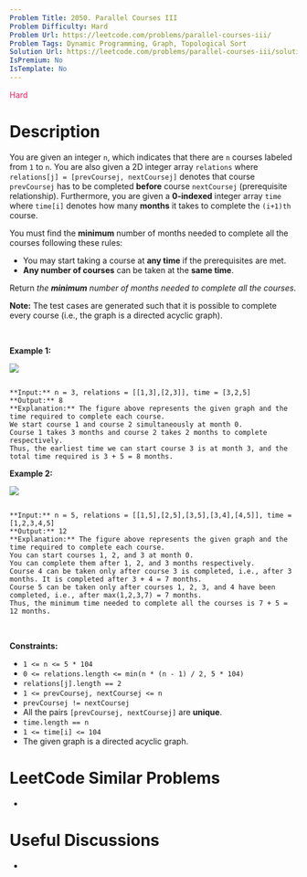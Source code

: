 ```yaml
---
Problem Title: 2050. Parallel Courses III
Problem Difficulty: Hard
Problem Url: https://leetcode.com/problems/parallel-courses-iii/
Problem Tags: Dynamic Programming, Graph, Topological Sort
Solution Url: https://leetcode.com/problems/parallel-courses-iii/solution/
IsPremium: No
IsTemplate: No
---
```


<span style="color: rgb(233, 30, 99);">Hard</span>

# Description

You are given an integer `n`, which indicates that there are `n` courses labeled from `1` to `n`. You are also given a 2D integer array `relations` where `relations[j] = [prevCoursej, nextCoursej]` denotes that course `prevCoursej` has to be completed **before** course `nextCoursej` (prerequisite relationship). Furthermore, you are given a **0-indexed** integer array `time` where `time[i]` denotes how many **months** it takes to complete the `(i+1)th` course.


You must find the **minimum** number of months needed to complete all the courses following these rules:


* You may start taking a course at **any time** if the prerequisites are met.
* **Any number of courses** can be taken at the **same time**.


Return *the **minimum** number of months needed to complete all the courses*.


**Note:** The test cases are generated such that it is possible to complete every course (i.e., the graph is a directed acyclic graph).


 


**Example 1:**


**![](https://assets.leetcode.com/uploads/2021/10/07/ex1.png)**

```

**Input:** n = 3, relations = [[1,3],[2,3]], time = [3,2,5]
**Output:** 8
**Explanation:** The figure above represents the given graph and the time required to complete each course. 
We start course 1 and course 2 simultaneously at month 0.
Course 1 takes 3 months and course 2 takes 2 months to complete respectively.
Thus, the earliest time we can start course 3 is at month 3, and the total time required is 3 + 5 = 8 months.

```

**Example 2:**


**![](https://assets.leetcode.com/uploads/2021/10/07/ex2.png)**

```

**Input:** n = 5, relations = [[1,5],[2,5],[3,5],[3,4],[4,5]], time = [1,2,3,4,5]
**Output:** 12
**Explanation:** The figure above represents the given graph and the time required to complete each course.
You can start courses 1, 2, and 3 at month 0.
You can complete them after 1, 2, and 3 months respectively.
Course 4 can be taken only after course 3 is completed, i.e., after 3 months. It is completed after 3 + 4 = 7 months.
Course 5 can be taken only after courses 1, 2, 3, and 4 have been completed, i.e., after max(1,2,3,7) = 7 months.
Thus, the minimum time needed to complete all the courses is 7 + 5 = 12 months.

```

 


**Constraints:**


* `1 <= n <= 5 * 104`
* `0 <= relations.length <= min(n * (n - 1) / 2, 5 * 104)`
* `relations[j].length == 2`
* `1 <= prevCoursej, nextCoursej <= n`
* `prevCoursej != nextCoursej`
* All the pairs `[prevCoursej, nextCoursej]` are **unique**.
* `time.length == n`
* `1 <= time[i] <= 104`
* The given graph is a directed acyclic graph.




# LeetCode Similar Problems

- []()

# Useful Discussions

- []()
